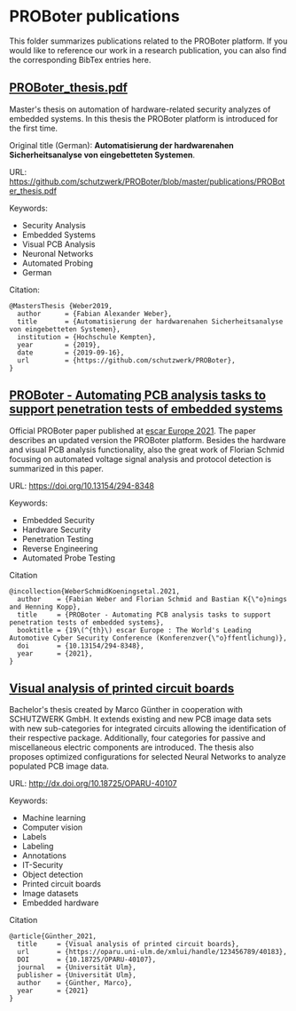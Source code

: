 # PROBoter publications

This folder summarizes publications related to the PROBoter platform. If you would like to reference our work in a research publication, you can also find the corresponding BibTex entries here.

## [PROBoter_thesis.pdf](PROBoter_thesis.pdf)

Master's thesis on automation of hardware-related security analyzes of embedded systems.
In this thesis the PROBoter platform is introduced for the first time.

Original title (German): **Automatisierung der hardwarenahen Sicherheitsanalyse von eingebetteten Systemen**.

URL: <https://github.com/schutzwerk/PROBoter/blob/master/publications/PROBoter_thesis.pdf>

Keywords:

- Security Analysis
- Embedded Systems
- Visual PCB Analysis
- Neuronal Networks
- Automated Probing
- German

Citation:

```
@MastersThesis {Weber2019,
  author      = {Fabian Alexander Weber},
  title       = {Automatisierung der hardwarenahen Sicherheitsanalyse von eingebetteten Systemen},
  institution = {Hochschule Kempten},
  year        = {2019},
  date        = {2019-09-16},
  url         = {https://github.com/schutzwerk/PROBoter},
}
```

## [PROBoter - Automating PCB analysis tasks to support penetration tests of embedded systems](https://doi.org/10.13154/294-8348)

Official PROBoter paper published at [escar Europe 2021](https://www.escar.info/). The paper describes an updated version the PROBoter platform. Besides the hardware and visual PCB analysis functionality, also the great work of Florian Schmid focusing on automated voltage signal analysis and protocol detection is summarized in this paper.

URL: <https://doi.org/10.13154/294-8348>

Keywords:

- Embedded Security
- Hardware Security
- Penetration Testing
- Reverse Engineering
- Automated Probe Testing

Citation

```
@incollection{WeberSchmidKoeningsetal.2021,
  author    = {Fabian Weber and Florian Schmid and Bastian K{\"o}nings and Henning Kopp},
  title     = {PROBoter - Automating PCB analysis tasks to support penetration tests of embedded systems},
  booktitle = {19\(^{th}\) escar Europe : The World's Leading Automotive Cyber Security Conference (Konferenzver{\"o}ffentlichung)},
  doi       = {10.13154/294-8348},
  year      = {2021},
}
```

## [Visual analysis of printed circuit boards](http://dx.doi.org/10.18725/OPARU-40107)

Bachelor's thesis created by Marco Günther in cooperation with SCHUTZWERK GmbH. It extends existing and new PCB image data sets with new sub-categories for integrated circuits allowing the identification of their respective package. Additionally, four categories for passive and miscellaneous electric components are introduced. The thesis also proposes optimized configurations for selected Neural Networks to analyze populated PCB image data.

URL: <http://dx.doi.org/10.18725/OPARU-40107>

Keywords:

- Machine learning
- Computer vision
- Labels
- Labeling
- Annotations
- IT-Security
- Object detection
- Printed circuit boards
- Image datasets
- Embedded hardware

Citation

```
@article{Günther_2021,
  title     = {Visual analysis of printed circuit boards},
  url       = {https://oparu.uni-ulm.de/xmlui/handle/123456789/40183},
  DOI       = {10.18725/OPARU-40107},
  journal   = {Universität Ulm},
  publisher = {Universität Ulm},
  author    = {Günther, Marco},
  year      = {2021}
}
```
